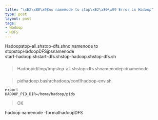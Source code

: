 ```yaml
--- 
title: "\xE2\x80\x98no namenode to stop\xE2\x80\x99 Error in Hadoop"
type: post
layout: post
tags: 
- Hadoop
- HDFS
---
```

Hadoopstop-all.shstop-dfs.shno namenode to stopstopHadoopDFSjpsnamenode<br />start-hadoop.shstart-dfs.shstop-hadoop.shstop-dfs.sh<br /><h3></h3><blockquote>Hadoopid/tmp/tmpstop-all.shstop-dfs.shnamenodepidnamenode</blockquote><h3></h3><blockquote>pidhadoop.bashrchadoop/conf/hadoop-env.sh</blockquote><div><pre><code><span>export</span> <span>HADOOP_PID_DIR</span><span>=</span><span>/home/</span><span>hadoop</span><span>/</span><span>pids</span><br /></code></pre></div><blockquote>OK</blockquote>hadoop namenode -formathadoopDFS<br />
